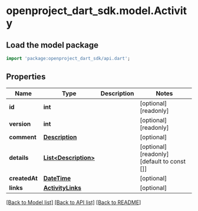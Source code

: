 # openproject_dart_sdk.model.Activity

## Load the model package
```dart
import 'package:openproject_dart_sdk/api.dart';
```

## Properties
Name | Type | Description | Notes
------------ | ------------- | ------------- | -------------
**id** | **int** |  | [optional] [readonly] 
**version** | **int** |  | [optional] [readonly] 
**comment** | [**Description**](Description.md) |  | [optional] 
**details** | [**List&lt;Description&gt;**](Description.md) |  | [optional] [readonly] [default to const []]
**createdAt** | [**DateTime**](DateTime.md) |  | [optional] 
**links** | [**ActivityLinks**](ActivityLinks.md) |  | [optional] 

[[Back to Model list]](../README.md#documentation-for-models) [[Back to API list]](../README.md#documentation-for-api-endpoints) [[Back to README]](../README.md)


